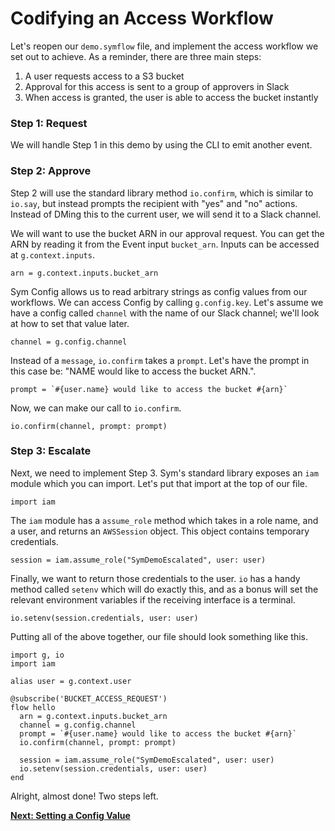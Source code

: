 # Codifying an Access Workflow

Let's reopen our `demo.symflow` file, and implement the access workflow we set out to achieve. As a reminder, there are three main steps:

1. A user requests access to a S3 bucket
2. Approval for this access is sent to a group of approvers in Slack
3. When access is granted, the user is able to access the bucket instantly

### Step 1: Request

We will handle Step 1 in this demo by using the CLI to emit another event.

### Step 2: Approve

Step 2 will use the standard library method `io.confirm`, which is similar to `io.say`, but instead prompts the recipient with "yes" and "no" actions. Instead of DMing this to the current user, we will send it to a Slack channel.

We will want to use the bucket ARN in our approval request. You can get the ARN by reading it from the Event input `bucket_arn`. Inputs can be accessed at `g.context.inputs`.

```symflow
arn = g.context.inputs.bucket_arn
```

Sym Config allows us to read arbitrary strings as config values from our workflows. We can access Config by calling `g.config.key`. Let's assume we have a config called `channel` with the name of our Slack channel; we'll look at how to set that value later.

```symflow
channel = g.config.channel
```

Instead of a `message`, `io.confirm` takes a `prompt`. Let's have the prompt in this case be: "NAME would like to access the bucket ARN.".

```symflow
prompt = `#{user.name} would like to access the bucket #{arn}`
```

Now, we can make our call to `io.confirm`.

```symflow
io.confirm(channel, prompt: prompt)
```

### Step 3: Escalate

Next, we need to implement Step 3. Sym's standard library exposes an `iam` module which you can import. Let's put that import at the top of our file.

```symflow
import iam
```

The `iam` module has a `assume_role` method which takes in a role name, and a user, and returns an `AWSSession` object. This object contains temporary credentials.

```symflow
session = iam.assume_role("SymDemoEscalated", user: user)
```

Finally, we want to return those credentials to the user. `io` has a handy method called `setenv` which will do exactly this, and as a bonus will set the relevant environment variables if the receiving interface is a terminal.

```symflow
io.setenv(session.credentials, user: user)
```

Putting all of the above together, our file should look something like this.

```symflow
import g, io
import iam

alias user = g.context.user

@subscribe('BUCKET_ACCESS_REQUEST')
flow hello
  arn = g.context.inputs.bucket_arn
  channel = g.config.channel
  prompt = `#{user.name} would like to access the bucket #{arn}`
  io.confirm(channel, prompt: prompt)

  session = iam.assume_role("SymDemoEscalated", user: user)
  io.setenv(session.credentials, user: user)
end
```

Alright, almost done! Two steps left.

**[Next: Setting a Config Value](08_setting_config.md)**
